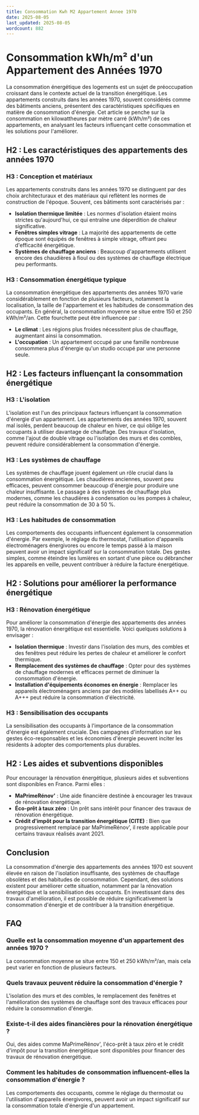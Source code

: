 ```yaml
---
title: Consommation Kwh M2 Appartement Annee 1970
date: 2025-08-05
last_updated: 2025-08-05
wordcount: 882
---
```


# Consommation kWh/m² d'un Appartement des Années 1970

La consommation énergétique des logements est un sujet de préoccupation croissant dans le contexte actuel de la transition énergétique. Les appartements construits dans les années 1970, souvent considérés comme des bâtiments anciens, présentent des caractéristiques spécifiques en matière de consommation d'énergie. Cet article se penche sur la consommation en kilowattheures par mètre carré (kWh/m²) de ces appartements, en analysant les facteurs influençant cette consommation et les solutions pour l'améliorer.

## H2 : Les caractéristiques des appartements des années 1970

### H3 : Conception et matériaux

Les appartements construits dans les années 1970 se distinguent par des choix architecturaux et des matériaux qui reflètent les normes de construction de l'époque. Souvent, ces bâtiments sont caractérisés par :

- **Isolation thermique limitée** : Les normes d'isolation étaient moins strictes qu'aujourd'hui, ce qui entraîne une déperdition de chaleur significative.
- **Fenêtres simples vitrage** : La majorité des appartements de cette époque sont équipés de fenêtres à simple vitrage, offrant peu d'efficacité énergétique.
- **Systèmes de chauffage anciens** : Beaucoup d'appartements utilisent encore des chaudières à fioul ou des systèmes de chauffage électrique peu performants.

### H3 : Consommation énergétique typique

La consommation énergétique des appartements des années 1970 varie considérablement en fonction de plusieurs facteurs, notamment la localisation, la taille de l'appartement et les habitudes de consommation des occupants. En général, la consommation moyenne se situe entre 150 et 250 kWh/m²/an. Cette fourchette peut être influencée par :

- **Le climat** : Les régions plus froides nécessitent plus de chauffage, augmentant ainsi la consommation.
- **L'occupation** : Un appartement occupé par une famille nombreuse consommera plus d'énergie qu'un studio occupé par une personne seule.

## H2 : Les facteurs influençant la consommation énergétique

### H3 : L'isolation

L'isolation est l'un des principaux facteurs influençant la consommation d'énergie d'un appartement. Les appartements des années 1970, souvent mal isolés, perdent beaucoup de chaleur en hiver, ce qui oblige les occupants à utiliser davantage de chauffage. Des travaux d'isolation, comme l'ajout de double vitrage ou l'isolation des murs et des combles, peuvent réduire considérablement la consommation d'énergie.

### H3 : Les systèmes de chauffage

Les systèmes de chauffage jouent également un rôle crucial dans la consommation énergétique. Les chaudières anciennes, souvent peu efficaces, peuvent consommer beaucoup d'énergie pour produire une chaleur insuffisante. Le passage à des systèmes de chauffage plus modernes, comme les chaudières à condensation ou les pompes à chaleur, peut réduire la consommation de 30 à 50 %.

### H3 : Les habitudes de consommation

Les comportements des occupants influencent également la consommation d'énergie. Par exemple, le réglage du thermostat, l'utilisation d'appareils électroménagers énergivores ou encore le temps passé à la maison peuvent avoir un impact significatif sur la consommation totale. Des gestes simples, comme éteindre les lumières en sortant d'une pièce ou débrancher les appareils en veille, peuvent contribuer à réduire la facture énergétique.

## H2 : Solutions pour améliorer la performance énergétique

### H3 : Rénovation énergétique

Pour améliorer la consommation d'énergie des appartements des années 1970, la rénovation énergétique est essentielle. Voici quelques solutions à envisager :

- **Isolation thermique** : Investir dans l'isolation des murs, des combles et des fenêtres peut réduire les pertes de chaleur et améliorer le confort thermique.
- **Remplacement des systèmes de chauffage** : Opter pour des systèmes de chauffage modernes et efficaces permet de diminuer la consommation d'énergie.
- **Installation d'équipements économes en énergie** : Remplacer les appareils électroménagers anciens par des modèles labellisés A++ ou A+++ peut réduire la consommation d'électricité.

### H3 : Sensibilisation des occupants

La sensibilisation des occupants à l'importance de la consommation d'énergie est également cruciale. Des campagnes d'information sur les gestes éco-responsables et les économies d'énergie peuvent inciter les résidents à adopter des comportements plus durables.

## H2 : Les aides et subventions disponibles

Pour encourager la rénovation énergétique, plusieurs aides et subventions sont disponibles en France. Parmi elles :

- **MaPrimeRénov'** : Une aide financière destinée à encourager les travaux de rénovation énergétique.
- **Éco-prêt à taux zéro** : Un prêt sans intérêt pour financer des travaux de rénovation énergétique.
- **Crédit d'impôt pour la transition énergétique (CITE)** : Bien que progressivement remplacé par MaPrimeRénov', il reste applicable pour certains travaux réalisés avant 2021.

## Conclusion

La consommation d'énergie des appartements des années 1970 est souvent élevée en raison de l'isolation insuffisante, des systèmes de chauffage obsolètes et des habitudes de consommation. Cependant, des solutions existent pour améliorer cette situation, notamment par la rénovation énergétique et la sensibilisation des occupants. En investissant dans des travaux d'amélioration, il est possible de réduire significativement la consommation d'énergie et de contribuer à la transition énergétique.

## FAQ

### Quelle est la consommation moyenne d'un appartement des années 1970 ?

La consommation moyenne se situe entre 150 et 250 kWh/m²/an, mais cela peut varier en fonction de plusieurs facteurs.

### Quels travaux peuvent réduire la consommation d'énergie ?

L'isolation des murs et des combles, le remplacement des fenêtres et l'amélioration des systèmes de chauffage sont des travaux efficaces pour réduire la consommation d'énergie.

### Existe-t-il des aides financières pour la rénovation énergétique ?

Oui, des aides comme MaPrimeRénov', l'éco-prêt à taux zéro et le crédit d'impôt pour la transition énergétique sont disponibles pour financer des travaux de rénovation énergétique.

### Comment les habitudes de consommation influencent-elles la consommation d'énergie ?

Les comportements des occupants, comme le réglage du thermostat ou l'utilisation d'appareils énergivores, peuvent avoir un impact significatif sur la consommation totale d'énergie d'un appartement.